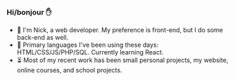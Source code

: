 ### Hi/bonjour :raised_hand:

- :evergreen_tree:  I'm Nick, a web developer. My preference is front-end, but I do some back-end as well.
- :pencil:  Primary languages I've been using these days: HTML/CSS/JS/PHP/SQL. Currently learning React.
- :hourglass_flowing_sand: Most of my recent work has been small personal projects, my website, online courses, and school projects.

<!--
**nlamo/nlamo** is a ✨ _special_ ✨ repository because its `README.md` (this file) appears on your GitHub profile.
-->

